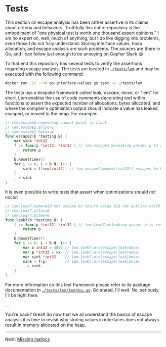 # Tests

This section on escape analysis has been rather assertive in its claims about criteria and behaviors. Truthfully this entire repository is the embodiment of "one physical test is worth one thousand expert opinions." I am no expert on, well, much of anything, but I do like digging into problems, even those I do not fully understand. Storing interface values, heap allocation, and escape analysis are such problems. The sources are there in Go, and I can follow _just_ enough to be annoying on Gopher Slack :smiley:

To that end this repository has several tests to verify the assertions regarding escape analysis. The tests are located in [`./tests/lem`](../../tests/lem) and may be executed with the following command:

```bash
docker run -it --rm go-interface-values go test -v ./tests/lem
```

The tests use a bespoke framework called _leak, escape, move_, or "lem" for short. Lem enables the use of code comments decorating and within functions to assert the expected number of allocations, bytes allocated, and where the compiler's optimiation output should indicate a value has leaked, escaped, or moved to the heap. For example:

```go
// lem.escape2.name=heap cannot point to stack
// lem.escape2.alloc=1
// lem.escape2.bytes=4
func escape2(b *testing.B) {
	var sink *int32
	f := func(p *int32) *int32 { // lem.escape1.m=leaking param: p to result ~r[0-1] level=0
		return p
	}
	b.ResetTimer()
	for i := 0; i < b.N; i++ {
		sink = f(new(int32)) // lem.escape1.m=new\(int32\) escapes to heap
	}
	_ = sink
}
```

It is even possible to write tests that assert when optimizations should _not_ occur:

```go
// lem.leak7.name=did not escape bc return value did not outlive stack frame
// lem.leak7.alloc=0
// lem.leak7.bytes=0
func leak7(b *testing.B) {
	f := func(p *int32) *int32 { // lem.leak7.m=leaking param: p to result ~r[0-1] level=0
		return p
	}
	b.ResetTimer()
	for i := 0; i < b.N; i++ {
		var x int32 = 4096 // lem.leak7.m!=(escape|leak|move)
		var p *int32 = &x  // lem.leak7.m!=(escape|leak|move)
		var sink *int32    // lem.leak7.m!=(escape|leak|move)
		sink = f(p)        // lem.leak7.m!=(escape|leak|move)
		_ = sink
	}
}
```

For more information on this test framework please refer to its package documentation in [`./tests/lem/lem/doc.go`](../../tests/lem/lem/doc.go). Go ahead, I'll wait. No, seriously, I'll be right here.

...

You're back? Great! So now that we all understand the basics of escape analysis it is time to revisit why storing values in interfaces does not always result in memory allocated on the heap.

---

Next: [Missing mallocs](../04-missing-mallocs/)
